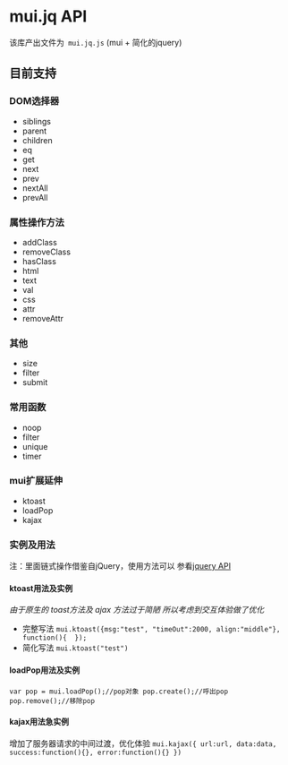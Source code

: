 mui.jq API 
==========

 该库产出文件为``` mui.jq.js``` (mui + 简化的jquery)
 
目前支持
---
### DOM选择器 ###
- siblings
- parent
- children
- eq
- get
- next
- prev
- nextAll
- prevAll
### 属性操作方法 ###
- addClass
- removeClass
- hasClass
- html
- text
- val
- css
- attr
- removeAttr
### 其他 ###
- size
- filter
- submit
### 常用函数 ###
- noop
- filter
- unique
- timer
### mui扩展延伸 ###
- ktoast 
- loadPop
- kajax
### 实例及用法 ###
注：里面链式操作借鉴自jQuery，使用方法可以 参看[jquery API](http://jquery.cuishifeng.cn/)

#### ktoast用法及实例 ####
_由于原生的 toast方法及 ajax 方法过于简陋 所以考虑到交互体验做了优化_

- 完整写法
`mui.ktoast({msg:"test", "timeOut":2000, align:"middle"}, function(){  });`
- 简化写法
`mui.ktoast("test")`
 
#### loadPop用法及实例 ####
`var pop = mui.loadPop();//pop对象
pop.create();//呼出pop
pop.remove();//移除pop`
 
#### kajax用法急实例 ####
增加了服务器请求的中间过渡，优化体验
`mui.kajax({
url:url,
data:data,
success:function(){},
error:function(){}
})`